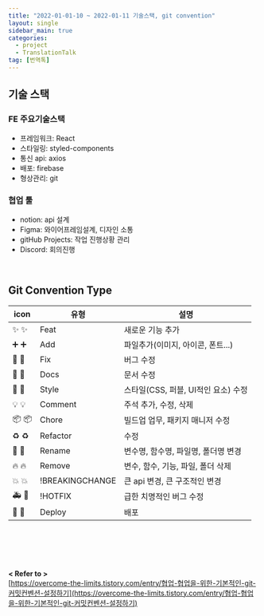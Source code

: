 ```yaml
---
title: "2022-01-01-10 ~ 2022-01-11 기술스택, git convention"
layout: single
sidebar_main: true
categories:
  - project
  - TranslationTalk
tag: [번역톡]
---
```


## 기술 스택

### FE 주요기술스택

- 프레임워크: React
- 스타일링: styled-components
- 통신 api: axios
- 배포: firebase
- 형상관리: git

### 협업 툴

- notion: api 설계
- Figma: 와이어프레임설계, 디자인 소통
- gitHub Projects: 작업 진행상황 관리
- Discord: 회의진행

<br />

## Git Convention Type

| icon                 | 유형            | 설명                                |
| -------------------- | --------------- | ----------------------------------- |
| ✨ :sparkles:        | Feat            | 새로운 기능 추가                    |
| ➕ :heavy_plus_sign: | Add             | 파일추가(이미지, 아이콘, 폰트...)   |
| 🐛 :bug:             | Fix             | 버그 수정                           |
| 📝 :memo:            | Docs            | 문서 수정                           |
| 💄 :lipstick:        | Style           | 스타일(CSS, 퍼블, UI적인 요소) 수정 |
| 💡 :bulb:            | Comment         | 주석 추가, 수정, 삭제               |
| 📦️ :package:        | Chore           | 빌드업 업무, 패키지 매니저 수정     |
| ♻️ :recycle:         | Refactor        | 수정                                |
| 🚚 :truck:           | Rename          | 변수명, 함수명, 파일명, 폴더명 변경 |
| 🔥 :fire:            | Remove          | 변수, 함수, 기능, 파일, 폴더 삭제   |
| 💥 :boom:            | !BREAKINGCHANGE | 큰 api 변경, 큰 구조적인 변경       |
| 🚑️ :rotating_light: | !HOTFIX         | 급한 치명적인 버그 수정             |
| 🚀 :rocket:          | Deploy          | 배포                                |

<br /><br /><br /><br />

**< Refer to >**<br />
[https://overcome-the-limits.tistory.com/entry/협업-협업을-위한-기본적인-git-커밋컨벤션-설정하기](https://overcome-the-limits.tistory.com/entry/협업-협업을-위한-기본적인-git-커밋컨벤션-설정하기)
